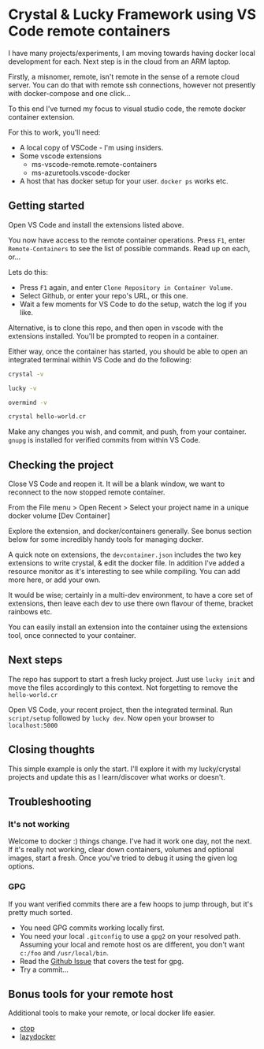 # Crystal & Lucky Framework using VS Code remote containers

I have many projects/experiments, I am moving towards having docker local development for each. Next step is in the cloud from an ARM laptop.

Firstly, a misnomer, remote, isn't remote in the sense of a remote cloud server. You can do that with remote ssh connections, however not presently with docker-compose and one click...

To this end I've turned my focus to visual studio code, the remote docker container extension.

For this to work, you'll need:

* A local copy of VSCode - I'm using insiders.
* Some vscode extensions
  * ms-vscode-remote.remote-containers
  * ms-azuretools.vscode-docker
* A host that has docker setup for your user. `docker ps` works etc.

## Getting started

Open VS Code and install the extensions listed above.

You now have access to the remote container operations. Press `F1`, enter `Remote-Containers` to see the list of possible commands. Read up on each, or...

Lets do this:

* Press `F1` again, and enter `Clone Repository in Container Volume`.
* Select Github, or enter your repo's URL, or this one.
* Wait a few moments for VS Code to do the setup, watch the log if you like.

Alternative, is to clone this repo, and then open in vscode with the extensions installed. You'll be prompted to reopen in a container.

Either way, once the container has started, you should be able to open an integrated terminal within VS Code and do the following:

```bash
crystal -v

lucky -v

overmind -v

crystal hello-world.cr
```

Make any changes you wish, and commit, and push, from your container. `gnupg` is installed for verified commits from within VS Code.

## Checking the project

Close VS Code and reopen it. It will be a blank window, we want to reconnect to the now stopped remote container.

From the File menu > Open Recent > Select your project name in a unique docker volume [Dev Container]

Explore the extension, and docker/containers generally. See bonus section below for some incredibly handy tools for managing docker.

A quick note on extensions, the `devcontainer.json` includes the two key extensions to write crystal, & edit the docker file. In addition I've added a resource monitor as it's interesting to see while compiling. You can add more here, or add your own.

It would be wise; certainly in a multi-dev environment, to have a core set of extensions, then leave each dev to use there own flavour of theme, bracket rainbows etc.

You can easily install an extension into the container using the extensions tool, once connected to your container.

## Next steps

The repo has support to start a fresh lucky project. Just use `lucky init` and move the files accordingly to this context. Not forgetting to remove the `hello-world.cr`

Open VS Code, your recent project, then the integrated terminal. Run `script/setup` followed by `lucky dev`. Now open your browser to `localhost:5000`

## Closing thoughts

This simple example is only the start. I'll explore it with my lucky/crystal projects and update this as I learn/discover what works or doesn't.

## Troubleshooting

### It's not working

Welcome to docker :) things change. I've had it work one day, not the next. If it's really not working, clear down containers, volumes and optional images, start a fresh. Once you've tried to debug it using the given log options.

### GPG

If you want verified commits there are a few hoops to jump through, but it's pretty much sorted.

* You need GPG commits working locally first.
* You need your local `.gitconfig` to use a `gpg2` on your resolved path.  Assuming your local and remote host os are different, you don't want `c:/foo` and `/usr/local/bin`.
* Read the [Github Issue][3] that covers the test for gpg.
* Try a commit...

## Bonus tools for your remote host

Additional tools to make your remote, or local docker life easier.

* [ctop][1]
* [lazydocker][2]

[1]:https://github.com/bcicen/ctop
[2]:https://github.com/jesseduffield/lazydocker#installation
[3]:https://github.com/microsoft/vscode-remote-release/issues/3053
[4]:https://digitalocean.com
[5]:https://m.do.co/c/8ff05d02841e
